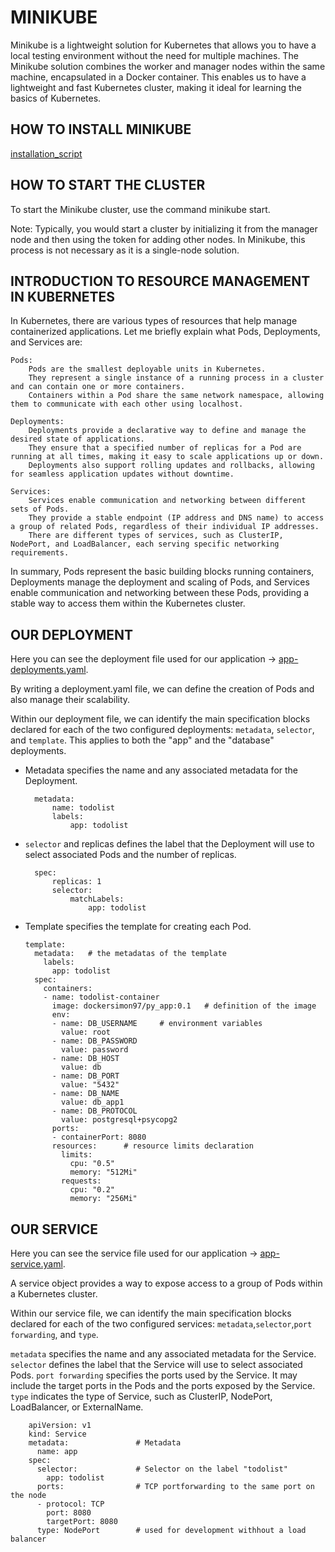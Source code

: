 # MINIKUBE

Minikube is a lightweight solution for Kubernetes that allows you to have a local testing environment without the need for multiple machines. The Minikube solution combines the worker and manager nodes within the same machine, encapsulated in a Docker container. This enables us to have a lightweight and fast Kubernetes cluster, making it ideal for learning the basics of Kubernetes.

## HOW TO INSTALL MINIKUBE

[installation_script](./installation_script.sh)

## HOW TO START THE CLUSTER

To start the Minikube cluster, use the command minikube start.

Note: Typically, you would start a cluster by initializing it from the manager node and then using the token for adding other nodes. In Minikube, this process is not necessary as it is a single-node solution.    

## INTRODUCTION TO RESOURCE MANAGEMENT IN KUBERNETES

In Kubernetes, there are various types of resources that help manage containerized applications. Let me briefly explain what Pods, Deployments, and Services are:

    Pods:
        Pods are the smallest deployable units in Kubernetes.
        They represent a single instance of a running process in a cluster and can contain one or more containers.
        Containers within a Pod share the same network namespace, allowing them to communicate with each other using localhost.

    Deployments:
        Deployments provide a declarative way to define and manage the desired state of applications.
        They ensure that a specified number of replicas for a Pod are running at all times, making it easy to scale applications up or down.
        Deployments also support rolling updates and rollbacks, allowing for seamless application updates without downtime.

    Services:
        Services enable communication and networking between different sets of Pods.
        They provide a stable endpoint (IP address and DNS name) to access a group of related Pods, regardless of their individual IP addresses.
        There are different types of services, such as ClusterIP, NodePort, and LoadBalancer, each serving specific networking requirements.

In summary, Pods represent the basic building blocks running containers, Deployments manage the deployment and scaling of Pods, and Services enable communication and networking between these Pods, providing a stable way to access them within the Kubernetes cluster.

## OUR DEPLOYMENT

Here you can see the deployment file used for our application -> [app-deployments.yaml](./configuration/app-deployments.yaml).

By writing a deployment.yaml file, we can define the creation of Pods and also manage their scalability.

Within our deployment file, we can identify the main specification blocks declared for each of the two configured deployments: `metadata`, `selector`, and `template`. This applies to both the "app" and the "database" deployments.

- Metadata specifies the name and any associated metadata for the Deployment.
        
        metadata:
            name: todolist
            labels: 
                app: todolist

- `selector` and replicas defines the label that the Deployment will use to select associated Pods and the number of replicas.
        
        spec:
            replicas: 1
            selector:
                matchLabels:
                    app: todolist

- Template specifies the template for creating each Pod.

      template:
        metadata:   # the metadatas of the template
          labels: 
            app: todolist
        spec:
          containers:
          - name: todolist-container
            image: dockersimon97/py_app:0.1   # definition of the image 
            env:                    
            - name: DB_USERNAME     # environment variables 
              value: root
            - name: DB_PASSWORD
              value: password
            - name: DB_HOST
              value: db
            - name: DB_PORT
              value: "5432"
            - name: DB_NAME
              value: db_app1
            - name: DB_PROTOCOL
              value: postgresql+psycopg2
            ports:
            - containerPort: 8080
            resources:      # resource limits declaration
              limits:
                cpu: "0.5"  
                memory: "512Mi" 
              requests:
                cpu: "0.2"  
                memory: "256Mi"  

## OUR SERVICE

Here you can see the service file used for our application -> [app-service.yaml](./configuration/app-service.yaml).

A service object provides a way to expose access to a group of Pods within a Kubernetes cluster.

Within our service file, we can identify the main specification blocks declared for each of the two configured services: `metadata`,`selector`,``port forwarding``, and `type`.

`metadata` specifies the name and any associated metadata for the Service.
`selector` defines the label that the Service will use to select associated Pods.
`port forwarding` specifies the ports used by the Service. It may include the target ports in the Pods and the ports exposed by the Service.
`type` indicates the type of Service, such as ClusterIP, NodePort, LoadBalancer, or ExternalName.

        apiVersion: v1
        kind: Service
        metadata:               # Metadata
          name: app
        spec:
          selector:             # Selector on the label "todolist"
            app: todolist
          ports:                # TCP portforwarding to the same port on the node
          - protocol: TCP
            port: 8080
            targetPort: 8080
          type: NodePort        # used for development withhout a load balancer


